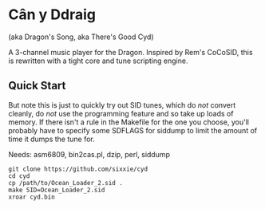 # Cân y Ddraig

(aka Dragon's Song, aka There's Good Cyd)

A 3-channel music player for the Dragon.  Inspired by Rem's CoCoSID, this is
rewritten with a tight core and tune scripting engine.

## Quick Start

But note this is just to quickly try out SID tunes, which do *not* convert
cleanly, do *not* use the programming feature and so take up loads of
memory.  If there isn't a rule in the Makefile for the one you choose,
you'll probably have to specify some SDFLAGS for siddump to limit the
amount of time it dumps the tune for.

Needs: asm6809, bin2cas.pl, dzip, perl, siddump

```
git clone https://github.com/sixxie/cyd
cd cyd
cp /path/to/Ocean_Loader_2.sid .
make SID=Ocean_Loader_2.sid
xroar cyd.bin
```
